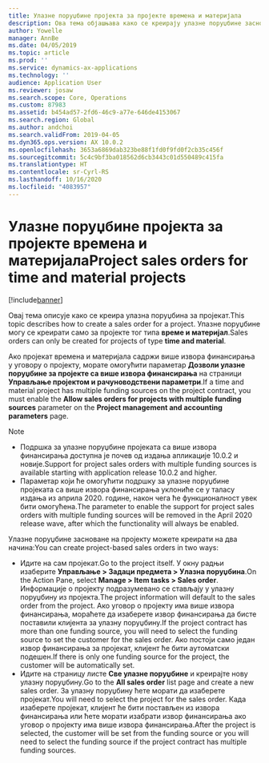 ```yaml
---
title: Улазне поруџбине пројекта за пројекте времена и материјала
description: Ова тема објашњава како се креирају улазне поруџбине засноване на пројектима времена и материјала.
author: Yowelle
manager: AnnBe
ms.date: 04/05/2019
ms.topic: article
ms.prod: ''
ms.service: dynamics-ax-applications
ms.technology: ''
audience: Application User
ms.reviewer: josaw
ms.search.scope: Core, Operations
ms.custom: 87983
ms.assetid: b454ad57-2fd6-46c9-a77e-646de4153067
ms.search.region: Global
ms.author: andchoi
ms.search.validFrom: 2019-04-05
ms.dyn365.ops.version: AX 10.0.2
ms.openlocfilehash: 3653a6869dab323be88f1fd0f9fd0f2cb35c456f
ms.sourcegitcommit: 5c4c9bf3ba018562d6cb3443c01d550489c415fa
ms.translationtype: HT
ms.contentlocale: sr-Cyrl-RS
ms.lasthandoff: 10/16/2020
ms.locfileid: "4083957"
---
```

# <a name="project-sales-orders-for-time-and-material-projects"></a><span data-ttu-id="1f124-103">Улазне поруџбине пројекта за пројекте времена и материјала</span><span class="sxs-lookup"><span data-stu-id="1f124-103">Project sales orders for time and material projects</span></span>

[!include[banner](../includes/banner.md)]

<span data-ttu-id="1f124-104">Овај тема описује како се креира улазна поруџбина за пројекат.</span><span class="sxs-lookup"><span data-stu-id="1f124-104">This topic describes how to create a sales order for a project.</span></span> <span data-ttu-id="1f124-105">Упазне поруџбине могу се креирати само за пројекте тог типа **време и материјал**.</span><span class="sxs-lookup"><span data-stu-id="1f124-105">Sales orders can only be created for projects of type **time and material**.</span></span>

<span data-ttu-id="1f124-106">Ако пројекат времена и материјала садржи више извора финансирања у уговору о пројекту, морате омогућити параметар **Дозволи улазне поруџбине за пројекте са више извора финансирања** на страници **Управљање пројектом и рачуноводствени параметри**.</span><span class="sxs-lookup"><span data-stu-id="1f124-106">If a time and material project has multiple funding sources on the project contract, you must enable the **Allow sales orders for projects with multiple funding sources** parameter on the **Project management and accounting parameters** page.</span></span> 

> [!NOTE]
> - <span data-ttu-id="1f124-107">Подршка за улазне поруџбине пројеката са више извора финансирања доступна је почев од издања апликације 10.0.2 и новије.</span><span class="sxs-lookup"><span data-stu-id="1f124-107">Support for project sales orders with multiple funding sources is available starting with application release 10.0.2 and higher.</span></span>
> - <span data-ttu-id="1f124-108">Параметар који ће омогућити подршку за улазне поруџбине пројеката са више извора финансирања уклониће се у таласу издања из априла 2020. године, након чега ће функционалност увек бити омогућена.</span><span class="sxs-lookup"><span data-stu-id="1f124-108">The parameter to enable the support for project sales orders with multiple funding sources will be removed in the April 2020 release wave, after which the functionality will always be enabled.</span></span>

<span data-ttu-id="1f124-109">Улазне поруџбине засноване на пројекту можете креирати на два начина:</span><span class="sxs-lookup"><span data-stu-id="1f124-109">You can create project-based sales orders in two ways:</span></span>

- <span data-ttu-id="1f124-110">Идите на сам пројекат.</span><span class="sxs-lookup"><span data-stu-id="1f124-110">Go to the project itself.</span></span> <span data-ttu-id="1f124-111">У окну радњи изаберите **Управљање > Задаци предмета > Улазна поруџбина**.</span><span class="sxs-lookup"><span data-stu-id="1f124-111">On the Action Pane, select **Manage > Item tasks > Sales order**.</span></span> <span data-ttu-id="1f124-112">Информације о пројекту подразумевано се стављају у улазну поруџбину из пројекта.</span><span class="sxs-lookup"><span data-stu-id="1f124-112">The project information will default to the sales order from the project.</span></span> <span data-ttu-id="1f124-113">Ако уговор о пројекту има више извора финансирања, мораћете да изаберете извор финансирања да бисте поставили клијента за улазну поруџбину.</span><span class="sxs-lookup"><span data-stu-id="1f124-113">If the project contract has more than one funding source, you will need to select the funding source to set the customer for the sales order.</span></span> <span data-ttu-id="1f124-114">Ако постоји само један извор финансирања за пројекат, клијент ће бити аутоматски подешен.</span><span class="sxs-lookup"><span data-stu-id="1f124-114">If there is only one funding source for the project, the customer will be automatically set.</span></span>
- <span data-ttu-id="1f124-115">Идите на страницу листе **Све улазне поруџбине** и креирајте нову улазну поруџбину.</span><span class="sxs-lookup"><span data-stu-id="1f124-115">Go to the **All sales order** list page and create a new sales order.</span></span> <span data-ttu-id="1f124-116">За улазну поруџбину ћете морати да изаберете пројекат.</span><span class="sxs-lookup"><span data-stu-id="1f124-116">You will need to select the project for the sales order.</span></span> <span data-ttu-id="1f124-117">Када изаберете пројекат, клијент ће бити постављен из извора финансирања или ћете морати изабрати извор финансирања ако уговор о пројекту има више извора финансирања.</span><span class="sxs-lookup"><span data-stu-id="1f124-117">After the project is selected, the customer will be set from the funding source or you will need to select the funding source if the project contract has multiple funding sources.</span></span>

